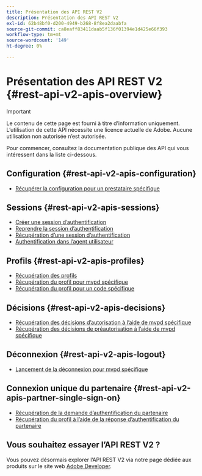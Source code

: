 ```yaml
---
title: Présentation des API REST V2
description: Présentation des API REST V2
exl-id: 62b48bf0-d200-4949-b268-8f8ea2daabfa
source-git-commit: ca8eaff83411daab5f136f01394e1d425e66f393
workflow-type: tm+mt
source-wordcount: '149'
ht-degree: 0%

---
```


# Présentation des API REST V2 {#rest-api-v2-apis-overview}

>[!IMPORTANT]
>
> Le contenu de cette page est fourni à titre d’information uniquement. L’utilisation de cette API nécessite une licence actuelle de Adobe. Aucune utilisation non autorisée n’est autorisée.

Pour commencer, consultez la documentation publique des API qui vous intéressent dans la liste ci-dessous.

## Configuration {#rest-api-v2-apis-configuration}

* [Récupérer la configuration pour un prestataire spécifique](configuration-apis/rest-api-v2-configuration-apis-retrieve-configuration-for-specific-service-provider.md)

## Sessions {#rest-api-v2-apis-sessions}

* [Créer une session d’authentification](sessions-apis/rest-api-v2-sessions-apis-create-authentication-session.md)
* [Reprendre la session d’authentification](sessions-apis/rest-api-v2-sessions-apis-resume-authentication-session.md)
* [Récupération d’une session d’authentification](sessions-apis/rest-api-v2-sessions-apis-retrieve-authentication-session-information-using-code.md)
* [Authentification dans l’agent utilisateur](sessions-apis/rest-api-v2-sessions-apis-perform-authentication-in-user-agent.md)

## Profils {#rest-api-v2-apis-profiles}

* [Récupération des profils](profiles-apis/rest-api-v2-profiles-apis-retrieve-profiles.md)
* [Récupération du profil pour mvpd spécifique](profiles-apis/rest-api-v2-profiles-apis-retrieve-profile-for-specific-mvpd.md)
* [Récupération du profil pour un code spécifique](profiles-apis/rest-api-v2-profiles-apis-retrieve-profile-for-specific-code.md)

## Décisions {#rest-api-v2-apis-decisions}

* [Récupération des décisions d’autorisation à l’aide de mvpd spécifique](decisions-apis/rest-api-v2-decisions-apis-retrieve-authorization-decisions-using-specific-mvpd.md)
* [Récupération des décisions de préautorisation à l’aide de mvpd spécifique](decisions-apis/rest-api-v2-decisions-apis-retrieve-preauthorization-decisions-using-specific-mvpd.md)

## Déconnexion {#rest-api-v2-apis-logout}

* [Lancement de la déconnexion pour mvpd spécifique](logout-apis/rest-api-v2-logout-apis-initiate-logout-for-specific-mvpd.md)

## Connexion unique du partenaire {#rest-api-v2-apis-partner-single-sign-on}

* [Récupération de la demande d’authentification du partenaire](partner-single-sign-on-apis/rest-api-v2-partner-single-sign-on-apis-retrieve-partner-authentication-request.md)
* [Récupération du profil à l’aide de la réponse d’authentification du partenaire](partner-single-sign-on-apis/rest-api-v2-partner-single-sign-on-apis-retrieve-profile-using-partner-authentication-response.md)

## Vous souhaitez essayer l’API REST V2 ?

Vous pouvez désormais explorer l’API REST V2 via notre page dédiée aux produits sur le site web [Adobe Developer](https://developer.adobe.com/adobe-pass/).
